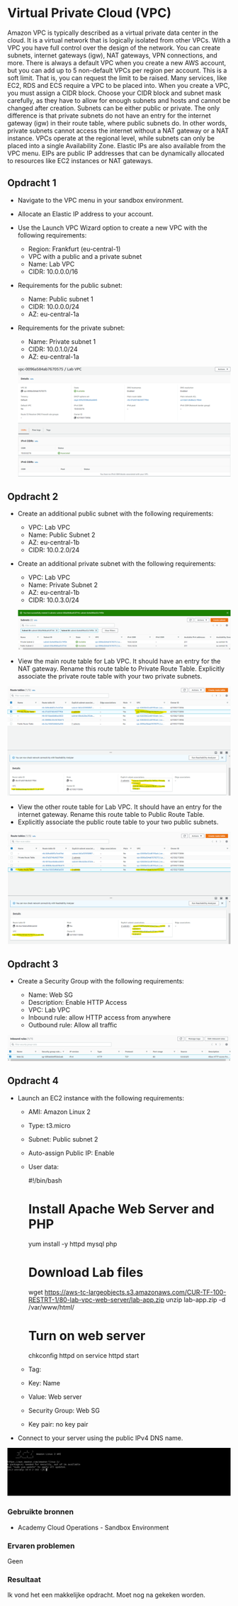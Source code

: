 # Virtual Private Cloud (VPC)


Amazon VPC is typically described as a virtual private data center in the cloud. It is a virtual network that is logically isolated from other VPCs.
With a VPC you have full control over the design of the network. You can create subnets, internet gateways (igw), NAT gateways, VPN connections, and more.
There is always a default VPC when you create a new AWS account, but you can add up to 5 non-default VPCs per region per account. This is a soft limit. That is, you can request the limit to be raised.
Many services, like EC2, RDS and ECS require a VPC to be placed into.
When you create a VPC, you must assign a CIDR block. Choose your CIDR block and subnet mask carefully, as they have to allow for enough subnets and hosts and cannot be changed after creation. Subnets can be either public or private. The only difference is that private subnets do not have an entry for the internet gateway (igw) in their route table, where public subnets do. In other words, private subnets cannot access the internet without a NAT gateway or a NAT instance. VPCs operate at the regional level, while subnets can only be placed into a single Availability Zone.
Elastic IPs are also available from the VPC menu. EIPs are public IP addresses that can be dynamically allocated to resources like EC2 instances or NAT gateways.



## Opdracht 1

- Navigate to the VPC menu in your sandbox environment.
- Allocate an Elastic IP address to your account.
- Use the Launch VPC Wizard option to create a new VPC with the following requirements:

    - Region: Frankfurt (eu-central-1)
    - VPC with a public and a private subnet
    - Name: Lab VPC
    - CIDR: 10.0.0.0/16

- Requirements for the public subnet:
    - Name: Public subnet 1
    - CIDR: 10.0.0.0/24
    - AZ: eu-central-1a

- Requirements for the private subnet:

    - Name: Private subnet 1
    - CIDR: 10.0.1.0/24
    - AZ: eu-central-1a

    ![SCREENSHOT](../00_includes/Cloud15-2.png)



## Opdracht 2

- Create an additional public subnet with the following requirements:
    - VPC: Lab VPC
    - Name: Public Subnet 2
    - AZ: eu-central-1b
    - CIDR: 10.0.2.0/24
- Create an additional private subnet with the following requirements:
    - VPC: Lab VPC
    - Name: Private Subnet 2
    - AZ: eu-central-1b
    - CIDR: 10.0.3.0/24

    ![SCREENSHOT](../00_includes/Cloud15-1.png)


- View the main route table for Lab VPC. It should have an entry for the NAT gateway. Rename this route table to Private Route Table.
Explicitly associate the private route table with your two private subnets.

![SCREENSHOT](../00_includes/Cloud15-4.png)

- View the other route table for Lab VPC. It should have an entry for the internet gateway. Rename this route table to Public Route Table.
- Explicitly associate the public route table to your two public subnets.

![SCREENSHOT](../00_includes/Cloud15-3.png)



## Opdracht 3

- Create a Security Group with the following requirements:

    - Name: Web SG
    - Description: Enable HTTP Access
    - VPC: Lab VPC
    - Inbound rule: allow HTTP access from anywhere
    - Outbound rule: Allow all traffic

![SCREENSHOT](../00_includes/Cloud15-5.png)


## Opdracht 4

- Launch an EC2 instance with the following requirements:
    - AMI: Amazon Linux 2
    - Type: t3.micro
    - Subnet: Public subnet 2
    - Auto-assign Public IP: Enable
    - User data:
    
        #!/bin/bash
        # Install Apache Web Server and PHP
        yum install -y httpd mysql php
        # Download Lab files
        wget https://aws-tc-largeobjects.s3.amazonaws.com/CUR-TF-100-RESTRT-1/80-lab-vpc-web-server/lab-app.zip
        unzip lab-app.zip -d /var/www/html/
        # Turn on web server
        chkconfig httpd on
        service httpd start

    - Tag:
    - Key: Name
    - Value: Web server
    - Security Group: Web SG
    - Key pair: no key pair

- Connect to your server using the public IPv4 DNS name.


![SCREENSHOT](../00_includes/Cloud15-6.png)



### Gebruikte bronnen

- Academy Cloud Operations - Sandbox Environment

### Ervaren problemen

Geen

### Resultaat

Ik vond het een makkelijke opdracht. Moet nog na gekeken worden.
